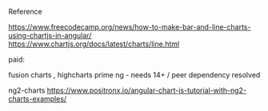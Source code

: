 Reference

https://www.freecodecamp.org/news/how-to-make-bar-and-line-charts-using-chartjs-in-angular/
https://www.chartjs.org/docs/latest/charts/line.html


paid: 

fusion charts , highcharts 
prime ng  - needs 14+ / peer dependency resolved

ng2-charts
https://www.positronx.io/angular-chart-js-tutorial-with-ng2-charts-examples/
